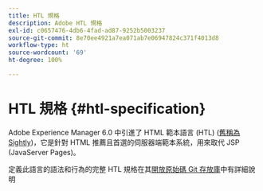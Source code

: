```yaml
---
title: HTL 規格
description: Adobe HTL 規格
exl-id: c0657476-4db6-4fad-ad87-9252b5003237
source-git-commit: 8e70ee4921a7ea071ab7e06947824c371f4013d8
workflow-type: ht
source-wordcount: '69'
ht-degree: 100%

---
```


# HTL 規格 {#htl-specification}

Adobe Experience Manager 6.0 中引進了 HTML 範本語言 (HTL) ([舊稱為 Sightly](update.md))，它是針對 HTML 推薦且首選的伺服器端範本系統，用來取代 JSP (JavaServer Pages)。

定義此語言的語法和行為的完整 HTL 規格在其[開放原始碼 Git 存放庫](https://github.com/adobe/htl-spec)中有詳細說明
